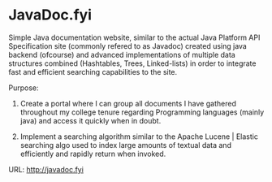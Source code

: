 # JavaDoc.fyi

Simple Java documentation website, similar to the actual Java Platform API Specification site (commonly refered to as Javadoc) 
created using java backend (ofcourse) and advanced implementations of multiple data structures combined (Hashtables, Trees, Linked-lists)
in order to integrate fast and efficient searching capabilities to the site.

Purpose:
  1. Create a portal where I can group all documents I have gathered 
  throughout my college tenure regarding Programming languages (mainly
  java) and access it quickly when in doubt.
  
  2. Implement a searching algorithm similar to the Apache Lucene | Elastic
  searching algo used to index large amounts of textual data and efficiently
  and rapidly return when invoked.
  
URL:
  http://javadoc.fyi
